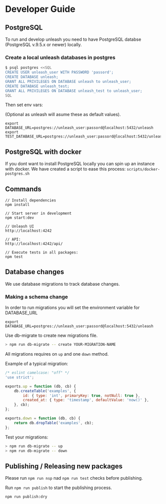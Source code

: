 # Developer Guide

## PostgreSQL
To run and develop unleash you need to have PostgreSQL databse (PostgreSQL v.9.5.x or newer) locally.


### Create a local unleash databases in postgres

```bash
$ psql postgres <<SQL
CREATE USER unleash_user WITH PASSWORD 'passord';
CREATE DATABASE unleash;
GRANT ALL PRIVILEGES ON DATABASE unleash to unleash_user;
CREATE DATABASE unleash_test;
GRANT ALL PRIVILEGES ON DATABASE unleash_test to unleash_user;
SQL
```

Then set env vars:

(Optional as unleash will asume these as default values).

```
export DATABASE_URL=postgres://unleash_user:passord@localhost:5432/unleash
export TEST_DATABASE_URL=postgres://unleash_user:passord@localhost:5432/unleash_test
```

## PostgreSQL with docker
If you dont want to install PostgreSQL locally you can spin up an instance with docker. 
We have created a script to ease this process: `scripts/docker-postgres.sh`


## Commands

```
// Install dependencies
npm install

// Start server in development
npm start:dev

// Unleash UI
http://localhost:4242

// API:
http://localhost:4242/api/

// Execute tests in all packages:
npm test
```

## Database changes

We use database migrations to track database changes. 

### Making a schema change
In order to run migrations you will set the environment variable for DATABASE_URL

`export DATABASE_URL=postgres://unleash_user:passord@localhost:5432/unleash`

Use db-migrate to create new migrations file. 

```bash
> npm run db-migrate -- create YOUR-MIGRATION-NAME
```

All migrations requires on `up` and one `down` method. 

Example of a typical migration:

```js
/* eslint camelcase: "off" */
'use strict';

exports.up = function (db, cb) {
    db.createTable('examples', {
        id: { type: 'int', primaryKey: true, notNull: true },
        created_at: { type: 'timestamp', defaultValue: 'now()' },
    }, cb);
};

exports.down = function (db, cb) {
    return db.dropTable('examples', cb);
};
``` 

Test your migrations:

```bash
> npm run db-migrate -- up
> npm run db-migrate -- down
```


## Publishing / Releasing new packages

Please run `npm run nsp` nad `npm run test` checks before publishing.

Run `npm run publish` to start the publishing process.

`npm run publish:dry` 
